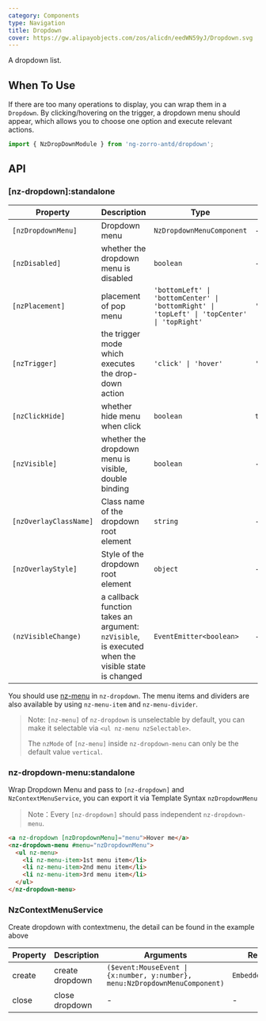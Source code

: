 ```yaml
---
category: Components
type: Navigation
title: Dropdown
cover: https://gw.alipayobjects.com/zos/alicdn/eedWN59yJ/Dropdown.svg
---
```


A dropdown list.

## When To Use

If there are too many operations to display, you can wrap them in a `Dropdown`. By clicking/hovering on the trigger, a dropdown menu should appear, which allows you to choose one option and execute relevant actions.

```ts
import { NzDropDownModule } from 'ng-zorro-antd/dropdown';
```

## API

### [nz-dropdown]:standalone

| Property               | Description                                                                                       | Type                                                                                        | Default        |
| ---------------------- | ------------------------------------------------------------------------------------------------- | ------------------------------------------------------------------------------------------- | -------------- |
| `[nzDropdownMenu]`     | Dropdown menu                                                                                     | `NzDropdownMenuComponent`                                                                   | -              |
| `[nzDisabled]`         | whether the dropdown menu is disabled                                                             | `boolean`                                                                                   | -              |
| `[nzPlacement]`        | placement of pop menu                                                                             | `'bottomLeft' \| 'bottomCenter' \| 'bottomRight' \| 'topLeft' \| 'topCenter' \| 'topRight'` | `'bottomLeft'` |
| `[nzTrigger]`          | the trigger mode which executes the drop-down action                                              | `'click' \| 'hover'`                                                                        | `'hover'`      |
| `[nzClickHide]`        | whether hide menu when click                                                                      | `boolean`                                                                                   | `true`         |
| `[nzVisible]`          | whether the dropdown menu is visible, double binding                                              | `boolean`                                                                                   | -              |
| `[nzOverlayClassName]` | Class name of the dropdown root element                                                           | `string`                                                                                    | -              |
| `[nzOverlayStyle]`     | Style of the dropdown root element                                                                | `object`                                                                                    | -              |
| `(nzVisibleChange)`    | a callback function takes an argument: `nzVisible`, is executed when the visible state is changed | `EventEmitter<boolean>`                                                                     | -              |

You should use [nz-menu](/components/menu/en) in `nz-dropdown`. The menu items and dividers are also available by using `nz-menu-item` and `nz-menu-divider`.

> Note: `[nz-menu]` of `nz-dropdown` is unselectable by default, you can make it selectable via `<ul nz-menu nzSelectable>`.
>
> The `nzMode` of `[nz-menu]` inside `nz-dropdown-menu` can only be the default value `vertical`.

### nz-dropdown-menu:standalone

Wrap Dropdown Menu and pass to `[nz-dropdown]` and `NzContextMenuService`, you can export it via Template Syntax `nzDropdownMenu`

> Note：Every `[nz-dropdown]` should pass independent `nz-dropdown-menu`.

```html
<a nz-dropdown [nzDropdownMenu]="menu">Hover me</a>
<nz-dropdown-menu #menu="nzDropdownMenu">
  <ul nz-menu>
    <li nz-menu-item>1st menu item</li>
    <li nz-menu-item>2nd menu item</li>
    <li nz-menu-item>3rd menu item</li>
  </ul>
</nz-dropdown-menu>
```

### NzContextMenuService

Create dropdown with contextmenu, the detail can be found in the example above

| Property | Description     | Arguments                                                                   | Return Value           |
| -------- | --------------- | --------------------------------------------------------------------------- | ---------------------- |
| create   | create dropdown | `($event:MouseEvent \| {x:number, y:number}, menu:NzDropdownMenuComponent)` | `EmbeddedViewRef<any>` |
| close    | close dropdown  | -                                                                           | -                      |
